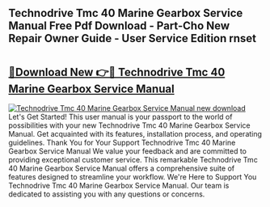 ## Technodrive Tmc 40 Marine Gearbox Service Manual Free Pdf Download - Part-Cho New Repair Owner Guide - User Service Edition rnset

# <h2><a href="http://bc54273.oget.top/?id=Technodrive+Tmc+40+Marine+Gearbox+Service+Manual">🔗Download New 👉🔴 Technodrive Tmc 40 Marine Gearbox Service Manual</a></h2>

[![Technodrive Tmc 40 Marine Gearbox Service Manual new download](https://i.imgur.com/5g1atiW.png)](http://bc54273.oget.top/?id=Technodrive+Tmc+40+Marine+Gearbox+Service+Manual)
Let's Get Started! This user manual is your passport to the world of possibilities with your new Technodrive Tmc 40 Marine Gearbox Service Manual. Get acquainted with its features, installation process, and operating guidelines. Thank You for Your Support Technodrive Tmc 40 Marine Gearbox Service Manual We value your feedback and are committed to providing exceptional customer service. This remarkable Technodrive Tmc 40 Marine Gearbox Service Manual offers a comprehensive suite of features designed to streamline your workflow. We're Here to Support You Technodrive Tmc 40 Marine Gearbox Service Manual. Our team is dedicated to assisting you with any questions or concerns.
